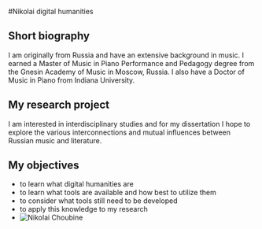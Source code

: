#Nikolai digital humanities

## Short biography

I am originally from Russia and have an extensive background in music. I earned a Master of Music in Piano Performance and Pedagogy degree from the Gnesin Academy of Music in Moscow, Russia. I also have a Doctor of Music in Piano from Indiana University.

## My research project

I am interested in interdisciplinary studies and for my dissertation I hope to explore the various interconnections and mutual influences between Russian music and literature.

## My objectives

* to learn what digital humanities are
* to learn what tools are available and how best to utilize them
* to consider what tools still need to be developed
* to apply this knowledge to my research
* ![Nikolai Choubine](https://scontent.fyhu1-1.fna.fbcdn.net/v/t1.0-1/c50.50.621.621/s320x320/46983_10152674052415478_1893140747_n.jpg?oh=cc20fd8c27c430aacb65e35106f7a97c&oe=5A46D21C)
